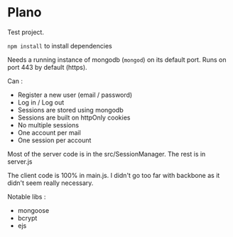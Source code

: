 # Plano

Test project.

`npm install` to install dependencies

Needs a running instance of mongodb (`mongod`) on its default port.
Runs on port 443 by default (https).

Can : 

- Register a new user (email / password)
- Log in / Log out
- Sessions are stored using mongodb
- Sessions are built on httpOnly cookies
- No multiple sessions
- One account per mail
- One session per account

Most of the server code is in the src/SessionManager. The rest is in server.js

The client code is 100% in main.js. I didn't go too far with backbone as it didn't seem really necessary.

Notable libs :

- mongoose
- bcrypt
- ejs
